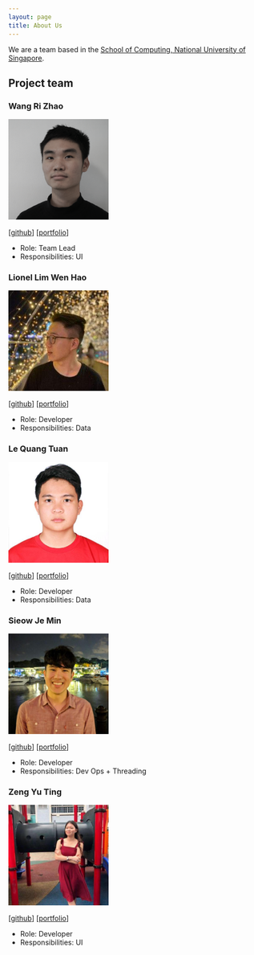 ```yaml
---
layout: page
title: About Us
---
```


We are a team based in the [School of Computing, National University of Singapore](http://www.comp.nus.edu.sg).

## Project team


### Wang Ri Zhao 

<img src="images/wangrizhao.png" width="200px">

[[github](http://github.com/therizhao)]
[[portfolio](team/johndoe.md)]

* Role: Team Lead
* Responsibilities: UI

### Lionel Lim Wen Hao

<img src="images/lionellim.png" width="200px">

[[github](http://github.com/whitelio)] [[portfolio](team/johndoe.md)]

* Role: Developer
* Responsibilities: Data

### Le Quang Tuan

<img src="images/tuanle.png" width="200px">

[[github](http://github.com/youaremysky99)] [[portfolio](team/johndoe.md)]

* Role: Developer
* Responsibilities: Data

### Sieow Je Min

<img src="images/sieowjemin.png" width="200px">

[[github](http://github.com/jeminsieow)]
[[portfolio](team/johndoe.md)]

* Role: Developer
* Responsibilities: Dev Ops + Threading

### Zeng Yu Ting

<img src="images/zengyuting.png" width="200px">

[[github](http://github.com/jillzyt)]
[[portfolio](team/johndoe.md)]

* Role: Developer
* Responsibilities: UI
